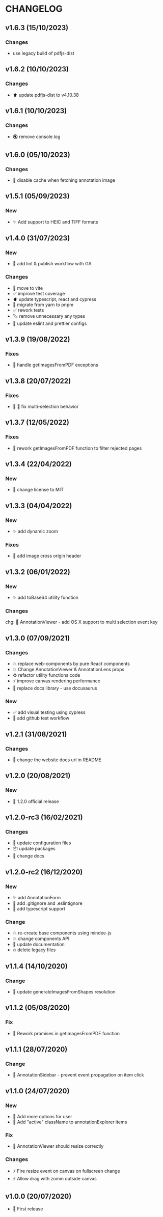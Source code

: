 # CHANGELOG

## v1.6.3 (15/10/2023)

### Changes

- use legacy build of pdfjs-dist

## v1.6.2 (10/10/2023)

### Changes

- :arrow_up: update pdfjs-dist to v4.10.38

## v1.6.1 (10/10/2023)

### Changes

- 🔇 remove console.log

## v1.6.0 (05/10/2023)

### Changes

- 🔨 disable cache when fetching annotation image

## v1.5.1 (05/09/2023)

### New

- ✨ Add support to HEIC and TIFF formats

## v1.4.0 (31/07/2023)

### New

- :construction_worker: add lint & publish workflow with GA

### Changes

- :wrench: move to vite
- :white_check_mark: improve test coverage
- :arrow_up: update typescript, react and cypress
- :wrench: migrate from yarn to pnpm
- :white_check_mark: rework tests
- :label: remove unnecessary any types
- :wrench: update eslint and prettier configs

## v1.3.9 (19/08/2022)

### Fixes

- 🐛 handle getImagesFromPDF exceptions

## v1.3.8 (20/07/2022)

### Fixes

- 🐛 :bug: fix multi-selection behavior

## v1.3.7 (12/05/2022)

### Fixes

- 🐛 rework getImagesFromPDF function to filter rejected pages

## v1.3.4 (22/04/2022)

### New

- :page_facing_up: change license to MIT

## v1.3.3 (04/04/2022)

### New

- ✨ add dynamic zoom

### Fixes

- 🐛 add image cross origin header

## v1.3.2 (06/01/2022)

### New

- ✨ add toBase64 utility function

### Changes

chg: 🚸 AnnotationViewer - add OS X support to multi selection event key

## v1.3.0 (07/09/2021)

### Changes

- 💥 replace web-components by pure React components
- 💥 Change AnnotationViewer & AnnotationLens props
- ♻️ refactor utility functions code
- ⚡️ improve canvas rendering performance
- 📝 replace docs library - use docusaurus

### New

- ✅ add visual testing using cypress
- 👷 add github test workflow

## v1.2.1 (31/08/2021)

### Changes

- :memo: change the website docs url in README

## v1.2.0 (20/08/2021)

### New

- 🎉 1.2.0 official release

## v1.2.0-rc3 (16/02/2021)

### Changes

- 🔧 update configuration files
- 📦 update packages
- 📝 change docs

## v1.2.0-rc2 (16/12/2020)

### New

- ✨ add AnnotationForm
- 🙈 add .gitignore and .eslintignore
- 🚸 add typescript support

### Change

- 💥 re-create base components using mindee-js
- 💥 change components API
- 📝 update documentation
- 🔥 delete legacy files

## v1.1.4 (14/10/2020)

### Change

- :children_crossing: update generateImagesFromShapes resolution

## v1.1.2 (05/08/2020)

### Fix

- 🐛 Rework promises in getImagesFromPDF function

## v1.1.1 (28/07/2020)

### Change

- 🚸 AnnotationSidebar - prevent event propagation on item click

## v1.1.0 (24/07/2020)

### New

- 🚸 Add more options for user
- 🚸 Add "active" className to annotationExplorer items

### Fix

- 🐛 AnnotationViewer should resize correctly

### Changes

- ⚡️ Fire resize event on canvas on fullscreen change
- ⚡️ Allow drag with zomm outside canvas

## v1.0.0 (20/07/2020)

- 🎉 First release
